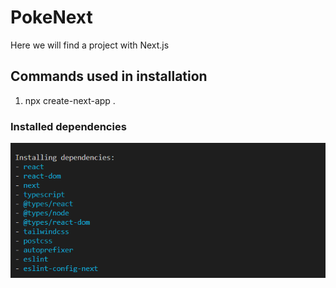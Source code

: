 # PokeNext
Here we will find a project with Next.js

## Commands used in installation

1. npx create-next-app .

### Installed dependencies

<p align="center">
  <img src="project/img/dependencies-instaled-copy.png" width="600px">
 </p>